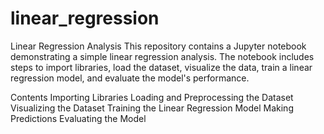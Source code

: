 # linear_regression
Linear Regression Analysis
This repository contains a Jupyter notebook demonstrating a simple linear regression analysis. The notebook includes steps to import libraries, load the dataset, visualize the data, train a linear regression model, and evaluate the model's performance.

Contents
Importing Libraries
Loading and Preprocessing the Dataset
Visualizing the Dataset
Training the Linear Regression Model
Making Predictions
Evaluating the Model
